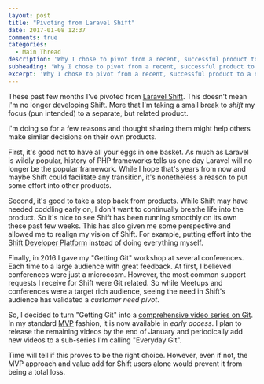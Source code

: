 ```yaml
---
layout: post
title: "Pivoting from Laravel Shift"
date: 2017-01-08 12:37
comments: true
categories:
  - Main Thread
description: 'Why I chose to pivot from a recent, successful product to a new product.'
subheading: 'Why I chose to pivot from a recent, successful product to a new product.'
excerpt: 'Why I chose to pivot from a recent, successful product to a new product.'
---
```

These past few months I've pivoted from [Laravel Shift](https://laravelshift.com). This doesn't mean I'm no longer developing Shift. More that I'm taking a small break to *shift* my focus (pun intended) to a separate, but related product.

I'm doing so for a few reasons and thought sharing them might help others make similar decisions on their own products.

First, it's good not to have all your eggs in one basket. As much as Laravel is wildly popular, history of PHP frameworks tells us one day Laravel will no longer be the popular framework. While I hope that's years from now and maybe Shift could facilitate any transition, it's nonetheless a reason to put some effort into other products.

Second, it's good to take a step back from products. While Shift may have needed coddling early on, I don't want to continually breathe life into the product. So it's nice to see Shift has been running smoothly on its own these past few weeks. This has also given me some perspective and allowed me to realign my vision of Shift. For example, putting effort into the [Shift Developer Platform](https://jason.pureconcepts.net/2017/01/shift-developer-platform/) instead of doing everything myself.

Finally, in 2016 I gave my "Getting Git" workshop at several conferences. Each time to a large audience with great feedback. At first, I believed conferences were just a microcosm. However, the most common support requests I receive for Shift were Git related. So while Meetups and conferences were a target rich audience, seeing the need in Shift's audience has validated a *customer need pivot*.

So, I decided to turn "Getting Git" into a [comprehensive video series on Git](https://gettinggit.com). In my standard [MVP](https://leanstack.com/minimum-viable-product/) fashion, it is now available in *early access*. I plan to release the remaining videos by the end of January and periodically add new videos to a sub-series I'm calling "Everyday Git".

Time will tell if this proves to be the right choice. However, even if not, the MVP approach and value add for Shift users alone would prevent it from being a total loss.
